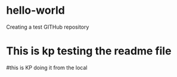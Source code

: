 # hello-world
Creating a test GITHub repository
# This is kp testing the readme file
#this is KP doing it from the local
